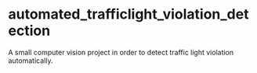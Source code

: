 # automated_trafficlight_violation_detection
A small computer vision project in order to detect traffic light violation automatically.

